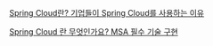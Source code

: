 [Spring Cloud란? 기업들이 Spring Cloud를 사용하는 이유](https://www.elancer.co.kr/blog/detail/248)

[Spring Cloud 란 무엇인가요? MSA 필수 기술 구현](https://www.cncf.co.kr/blog/spring-cloud-intro/)
